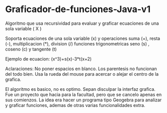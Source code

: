 # Graficador-de-funciones-Java-v1
Algoritmo que usa recursividad para evaluar y graficar ecuaciones de una sola variable ( X )

Soporta ecuaciones de una sola variable (x) y operaciones suma (+), resta (-), multiplicacion (*), division (/)
funciones trigonometricas seno (s) , coseno (c) y tangente (t)

Ejemplo de ecuacion:  (x^3)+s(x)-3*t(x+2)

Aclaraciones: 
No poner espacios en blanco.
Los parentesis no funcionan del todo bien.
Usa la rueda del mouse para acercar o alejar el centro de la grafica.

El algoritmo es basico, no es optimo. Sepan disculpar la interfaz grafica.
Fue un proyecto que hacia para la facultad, pero que se cancelo apenas en sus comienzos.
La idea era hacer un programa tipo Geogebra para analizar y graficar funciones, ademas de otras varias funcionalidades extra.
